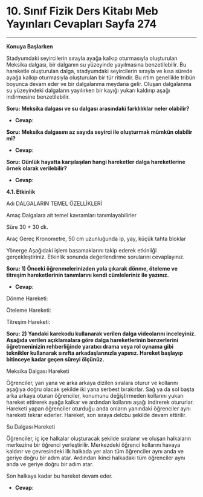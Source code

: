 # 10. Sınıf Fizik Ders Kitabı Meb Yayınları Cevapları Sayfa 274

---

**Konuya Başlarken**

Stadyumdaki seyircilerin sırayla ayağa kalkıp oturmasıyla oluşturulan Meksika dalgası, bir dalganın su yüzeyinde yayılmasına benzetilebilir. Bu hareketle oluşturulan dalga, stadyumdaki seyircilerin sırayla ve kısa sürede ayağa kalkıp oturmasıyla oluşturulan bir tür ritimdir. Bu ritim genellikle tribün boyunca devam eder ve bir dalgalanma meydana gelir. Oluşan dalgalanma su yüzeyindeki dalgaların yayılırken bir kayığı yukarı kaldırıp aşağı indirmesine benzetilebilir.

**Soru: Meksika dalgası ve su dalgası arasındaki farklılıklar neler olabilir?**

-   **Cevap**:

**Soru: Meksika dalgasını az sayıda seyirci ile oluşturmak mümkün olabilir mi?**

-   **Cevap**:

**Soru: Günlük hayatta karşılaşılan hangi hareketler dalga hareketlerine örnek olarak verilebilir?**

-   **Cevap**:

**4.1. Etkinlik**

Adı DALGALARIN TEMEL ÖZELLİKLERİ

 Amaç Dalgalara ait temel kavramları tanımlayabilirler

 Süre 30 + 30 dk.

 Araç Gereç Kronometre, 50 cm uzunluğunda ip, yay, küçük tahta bloklar

 Yönerge Aşağıdaki işlem basamaklarını takip ederek etkinliği gerçekleştiriniz. Etkinlik sonunda değerlendirme sorularını cevaplayınız.

**Soru: 1) Önceki öğrenmelerinizden yola çıkarak dönme, öteleme ve titreşim hareketlerinin tanımlarını kendi cümleleriniz ile yazınız.**

-   **Cevap**:

Dönme Hareketi:

 Öteleme Hareketi:

 Titreşim Hareketi:

**Soru: 2) Yandaki karekodu kullanarak verilen dalga videolarını inceleyiniz. Aşağıda verilen açıklamalara göre dalga hareketlerinin benzerlerini öğretmeninizin rehberliğinde yaratıcı drama veya rol oynama gibi teknikler kullanarak sınıfta arkadaşlarınızla yapınız. Hareket başlayıp bitinceye kadar geçen süreyi ölçünüz.**

Meksika Dalgası Hareketi

 Öğrenciler, yan yana ve arka arkaya dizilen sıralara oturur ve kollarını aşağıya doğru olacak şekilde iki yana serbest bırakırlar. Sağ ya da sol başta arka arkaya oturan öğrenciler, konumunu değiştirmeden kollarını yukarı hareket ettirerek ayağa kalkar ve ardından kollarını aşağı indirerek otururlar. Hareketi yapan öğrenciler oturduğu anda onların yanındaki öğrenciler aynı hareketi tekrar ederler. Hareket, son sıraya delcbu şekilde devam ettirilir.

 Su Dalgası Hareketi

 Öğrenciler, iç içe halkalar oluşturacak şekilde sıralanır ve oluşan halkaların merkezine bir öğrenci yerleştirilir. Merkezdeki öğrenci kollarını havaya kaldırır ve çevresindeki ilk halkada yer alan tüm öğrenciler aynı anda ve geriye doğru bir adım atar. Ardından ikinci halkadaki tüm öğrenciler aynı anda ve geriye doğru bir adım atar.

 Son halkaya kadar bu hareket devam eder.

-   **Cevap**:
